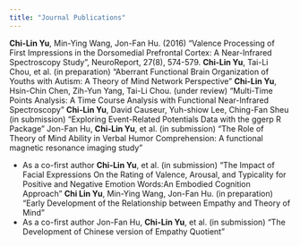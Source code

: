 ```yaml
---
title: "Journal Publications"
---
```

**Chi-Lin Yu**, Min-Ying Wang, Jon-Fan Hu. (2016) “Valence Processing of First Impressions in the Dorsomedial Prefrontal Cortex: A Near-Infrared Spectroscopy Study”, NeuroReport, 27(8), 574-579.
**Chi-Lin Yu**, Tai-Li Chou, et al. (in preparation) “Aberrant Functional Brain Organization of Youths with Autism: A Theory of Mind Network Perspective”
**Chi-Lin Yu**, Hsin-Chin Chen, Zih-Yun Yang, Tai-Li Chou. (under review) “Multi-Time Points Analysis: A Time Course Analysis with Functional Near-Infrared Spectroscopy”
**Chi-Lin Yu**, David Causeur, Yuh-shiow Lee, Ching-Fan Sheu (in submission) “Exploring Event-Related Potentials Data with the ggerp R Package”
Jon-Fan Hu, **Chi-Lin Yu**, et al. (in submission) “The Role of Theory of Mind Ability in Verbal Humor Comprehension: A functional magnetic resonance imaging study”
- As a co-first author
**Chi-Lin Yu**, et al. (in submission) “The Impact of Facial Expressions On the Rating of Valence, Arousal, and Typicality for Positive and Negative Emotion Words:An Embodied Cognition Approach”
**Chi Lin Yu**, Min-Ying Wang, Jon-Fan Hu. (in preparation) “Early Development of the Relationship between Empathy and Theory of Mind”
- As a co-first author
Jon-Fan Hu, **Chi-Lin Yu**, et al. (in submission) “The Development of Chinese version of Empathy Quotient”